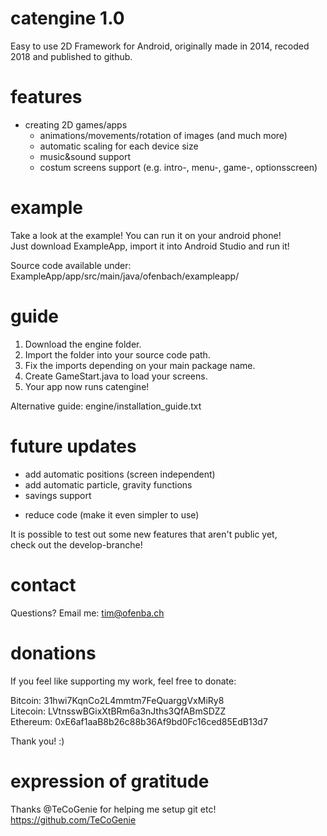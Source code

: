 # catengine 1.0
Easy to use 2D Framework for Android, originally made in 2014, recoded 2018 and published to github.

# features
- creating 2D games/apps  
  - animations/movements/rotation of images (and much more)  
  - automatic scaling for each device size  
  - music&sound support  
  - costum screens support (e.g. intro-, menu-, game-, optionsscreen)  

# example
Take a look at the example! You can run it on your android phone!  
Just download ExampleApp, import it into Android Studio and run it!  
  
Source code available under:  
ExampleApp/app/src/main/java/ofenbach/exampleapp/   

# guide
1. Download the engine folder.  
2. Import the folder into your source code path.  
3. Fix the imports depending on your main package name.  
4. Create GameStart.java to load your screens.  
6. Your app now runs catengine!  
  
Alternative guide: engine/installation_guide.txt

# future updates
+ add automatic positions (screen independent)  
+ add automatic particle, gravity functions  
+ savings support
- reduce code (make it even simpler to use)  

It is possible to test out some new features that aren't public yet,  
check out the develop-branche!  

# contact
Questions? Email me: tim@ofenba.ch  

# donations
If you feel like supporting my work, feel free to donate:  
  
Bitcoin: 31hwi7KqnCo2L4mmtm7FeQuarggVxMiRy8  
Litecoin: LVtnsswBGixXtBRm6a3nJths3QfABmSDZZ  
Ethereum: 0xE6af1aaB8b26c88b36Af9bd0Fc16ced85EdB13d7  
  
Thank you! :)  

# expression of gratitude
Thanks @TeCoGenie for helping me setup git etc!  
https://github.com/TeCoGenie
